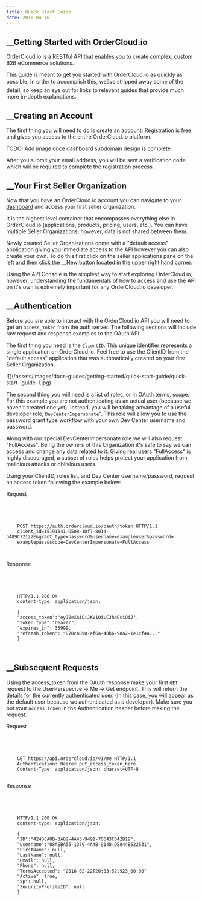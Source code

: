 ```yaml
---
title: Quick Start Guide
date: 2018-04-16
---
```







## __Getting Started with OrderCloud.io





OrderCloud.io is a RESTful API that enables you to create complex, custom B2B
eCommerce solutions.





This guide is meant to get you started with OrderCloud.io as quickly as
possible. In order to accomplish this, weâve stripped away some of the
detail, so keep an eye out for links to relevant guides that provide much more
in-depth explanations.









## __Creating an Account





The first thing you will need to do is create an account. Registration is free
and gives you access to the entire OrderCloud.io platform.



TODO: Add image once dashboard subdomain design is complete





After you submit your email address, you will be sent a verification code
which will be required to complete the registration process.









## __Your First Seller Organization





Now that you have an OrderCloud.io account you can navigate to your
[dashboard](https://dashboard.ordercloud.io) and access your first seller
organization.





It is the highest level container that encompasses everything else in
OrderCloud.io (applications, products, pricing, users, etc.). You can have
multiple Seller Organizations; however, data is not shared between them.





Newly created Seller Organizations come with a "default access" application
giving you immediate access to the API however you can also create your own.
To do this first click on the seller applications pane on the left and then
click the  __New button located in the upper right hand corner.





Using the API Console is the simplest way to start exploring OrderCloud.io;
however, understanding the fundamentals of how to access and use the API on
it's own is extremely important for any OrderCloud.io developer.









## __Authentication





Before you are able to interact with the OrderCloud.io API you will need to
get an `access_token` from the auth server. The following sections will
include raw request and response examples to the OAuth API.





The first thing you need is the `ClientID`. This unique identifier represents
a single application on OrderCloud.io. Feel free to use the ClientID from the
"default access" application that was automatically created on your first
Seller Organization.



![](/assets/images/docs-guides/getting-started/quick-start-guide/quick-start-
guide-1.jpg)





The second thing you will need is a list of roles, or in OAuth terms, scope.
For this example you are not authenticating as an actual user (because we
haven't created one yet). Instead, you will be taking advantage of a useful
developer role, `DevCenterImpersonate`". This role will allow you to use the
password grant type workflow with your own Dev Center username and password.





Along with our special DevCenterImpersonate role we will also request
"FullAccess". Being the owners of this Organization it's safe to say we can
access and change any data related to it. Giving real users "FullAccess" is
highly discouraged, a subset of roles helps protect your application from
malicious attacks or oblivious users.





Using your ClientID, roles list, and Dev Center username/password, request an
access token following the example below:



  

Request

```


    
    
    POST https://auth.ordercloud.io/oauth/token HTTP/1.1
    client_id=15191541-D508-1Df7-8014-b489C72122E&grant_type=password&username=exampleuser&password=
    examplepass&scope=DevCenterImpersonate+FullAccess
    
    

```



  

Response

```


    
    
    HTTP/1.1 200 OK
    content-type: application/json;
    
    {
    "access_token":"eyJ0eXAiOiJKV1QiLCJhbGciOiJ",
    "token_type":"bearer",
    "expires_in": 35999,
    "refresh_token": "878ca890-af6a-48b6-98a2-1e1cf4a..."
    }
    
    

```









##  __Subsequent Requests





Using the access_token from the OAuth response make your first `GET` request
to the UserPerspecive → Me → Get endpoint. This will return the details for
the currently authenticated user. (In this case, you will appear as the
default user because we authenticated as a developer). Make sure you put your
`access_token` in the Authentication header before making the request.



  

Request

```


    
    
    GET https://api.ordercloud.io/v1/me HTTP/1.1
    Authentication: Bearer put_access_token_here
    Content-Type: application/json; charset=UTF-8
    

```



  

Response

```


    
    
    HTTP/1.1 200 OK
    content-type: application/json;
    
    {
    "ID":"424DCA0B-3A82-4A43-9491-70643C042B19",
    "Username":"08AEBA55-1379-4A4B-9148-DE844B522631",
    "FirstName": null,
    "LastName": null,
    "Email": null,
    "Phone": null,
    "TermsAccepted": "2016-02-22T20:03:52.923_00:00"
    "Active": true,
    "xp": null,
    "SecurityProfileID": null
    }
    
    

```







